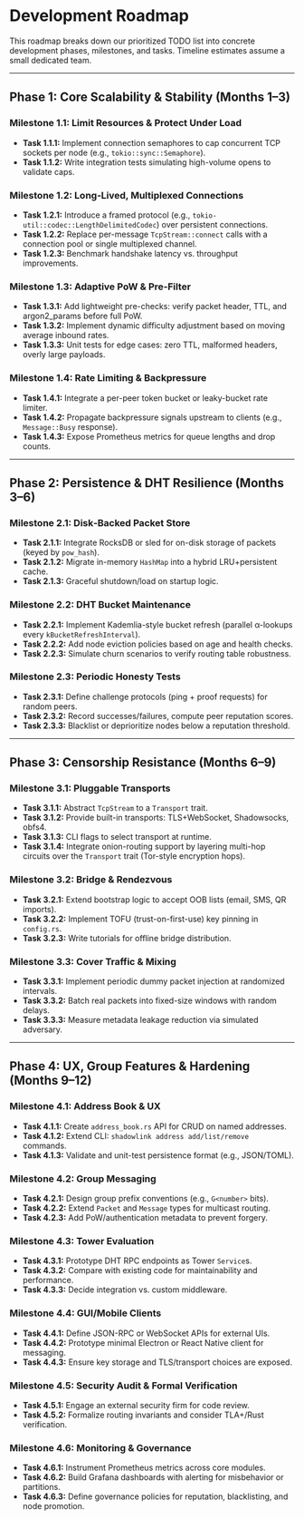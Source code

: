 # Development Roadmap

This roadmap breaks down our prioritized TODO list into concrete development phases, milestones, and tasks. Timeline estimates assume a small dedicated team.

---

## Phase 1: Core Scalability & Stability (Months 1–3)

### Milestone 1.1: Limit Resources & Protect Under Load

* **Task 1.1.1:** Implement connection semaphores to cap concurrent TCP sockets per node (e.g., `tokio::sync::Semaphore`).
* **Task 1.1.2:** Write integration tests simulating high-volume opens to validate caps.

### Milestone 1.2: Long‑Lived, Multiplexed Connections

* **Task 1.2.1:** Introduce a framed protocol (e.g., `tokio-util::codec::LengthDelimitedCodec`) over persistent connections.
* **Task 1.2.2:** Replace per-message `TcpStream::connect` calls with a connection pool or single multiplexed channel.
* **Task 1.2.3:** Benchmark handshake latency vs. throughput improvements.

### Milestone 1.3: Adaptive PoW & Pre‑Filter

* **Task 1.3.1:** Add lightweight pre-checks: verify packet header, TTL, and argon2\_params before full PoW.
* **Task 1.3.2:** Implement dynamic difficulty adjustment based on moving average inbound rates.
* **Task 1.3.3:** Unit tests for edge cases: zero TTL, malformed headers, overly large payloads.

### Milestone 1.4: Rate Limiting & Backpressure

* **Task 1.4.1:** Integrate a per-peer token bucket or leaky-bucket rate limiter.
* **Task 1.4.2:** Propagate backpressure signals upstream to clients (e.g., `Message::Busy` response).
* **Task 1.4.3:** Expose Prometheus metrics for queue lengths and drop counts.

---

## Phase 2: Persistence & DHT Resilience (Months 3–6)

### Milestone 2.1: Disk‑Backed Packet Store

* **Task 2.1.1:** Integrate RocksDB or sled for on-disk storage of packets (keyed by `pow_hash`).
* **Task 2.1.2:** Migrate in-memory `HashMap` into a hybrid LRU+persistent cache.
* **Task 2.1.3:** Graceful shutdown/load on startup logic.

### Milestone 2.2: DHT Bucket Maintenance

* **Task 2.2.1:** Implement Kademlia-style bucket refresh (parallel α-lookups every `kBucketRefreshInterval`).
* **Task 2.2.2:** Add node eviction policies based on age and health checks.
* **Task 2.2.3:** Simulate churn scenarios to verify routing table robustness.

### Milestone 2.3: Periodic Honesty Tests

* **Task 2.3.1:** Define challenge protocols (ping + proof requests) for random peers.
* **Task 2.3.2:** Record successes/failures, compute peer reputation scores.
* **Task 2.3.3:** Blacklist or deprioritize nodes below a reputation threshold.

---

## Phase 3: Censorship Resistance (Months 6–9)

### Milestone 3.1: Pluggable Transports

* **Task 3.1.1:** Abstract `TcpStream` to a `Transport` trait.
* **Task 3.1.2:** Provide built-in transports: TLS+WebSocket, Shadowsocks, obfs4.
* **Task 3.1.3:** CLI flags to select transport at runtime.
* **Task 3.1.4:** Integrate onion-routing support by layering multi-hop circuits over the `Transport` trait (Tor-style encryption hops).

### Milestone 3.2: Bridge & Rendezvous

* **Task 3.2.1:** Extend bootstrap logic to accept OOB lists (email, SMS, QR imports).
* **Task 3.2.2:** Implement TOFU (trust-on-first-use) key pinning in `config.rs`.
* **Task 3.2.3:** Write tutorials for offline bridge distribution.

### Milestone 3.3: Cover Traffic & Mixing

* **Task 3.3.1:** Implement periodic dummy packet injection at randomized intervals.
* **Task 3.3.2:** Batch real packets into fixed-size windows with random delays.
* **Task 3.3.3:** Measure metadata leakage reduction via simulated adversary.

---

## Phase 4: UX, Group Features & Hardening (Months 9–12)

### Milestone 4.1: Address Book & UX

* **Task 4.1.1:** Create `address_book.rs` API for CRUD on named addresses.
* **Task 4.1.2:** Extend CLI: `shadowlink address add/list/remove` commands.
* **Task 4.1.3:** Validate and unit-test persistence format (e.g., JSON/TOML).

### Milestone 4.2: Group Messaging

* **Task 4.2.1:** Design group prefix conventions (e.g., `G<number>` bits).
* **Task 4.2.2:** Extend `Packet` and `Message` types for multicast routing.
* **Task 4.2.3:** Add PoW/authentication metadata to prevent forgery.

### Milestone 4.3: Tower Evaluation

* **Task 4.3.1:** Prototype DHT RPC endpoints as Tower `Service`s.
* **Task 4.3.2:** Compare with existing code for maintainability and performance.
* **Task 4.3.3:** Decide integration vs. custom middleware.

### Milestone 4.4: GUI/Mobile Clients

* **Task 4.4.1:** Define JSON-RPC or WebSocket APIs for external UIs.
* **Task 4.4.2:** Prototype minimal Electron or React Native client for messaging.
* **Task 4.4.3:** Ensure key storage and TLS/transport choices are exposed.

### Milestone 4.5: Security Audit & Formal Verification

* **Task 4.5.1:** Engage an external security firm for code review.
* **Task 4.5.2:** Formalize routing invariants and consider TLA+/Rust verification.

### Milestone 4.6: Monitoring & Governance

* **Task 4.6.1:** Instrument Prometheus metrics across core modules.
* **Task 4.6.2:** Build Grafana dashboards with alerting for misbehavior or partitions.
* **Task 4.6.3:** Define governance policies for reputation, blacklisting, and node promotion.
